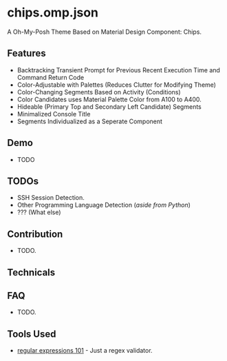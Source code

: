 # chips.omp.json

A Oh-My-Posh Theme Based on Material Design Component: Chips.

## Features

- Backtracking Transient Prompt for Previous Recent Execution Time and Command Return Code
- Color-Adjustable with Palettes (Reduces Clutter for Modifying Theme)
- Color-Changing Segments Based on Activity (Conditions)
- Color Candidates uses Material Palette Color from A100 to A400.
- Hideable (Primary Top and Secondary Left Candidate) Segments
- Minimalized Console Title
- Segments Individualized as a Seperate Component

## Demo

- TODO

## TODOs

- SSH Session Detection.
- Other Programming Language Detection (_aside from Python_)
- ??? (What else)

## Contribution

- TODO.

## Technicals

## FAQ

- TODO.

## Tools Used

- [regular expressions 101](https://regex101.com/) - Just a regex validator.
